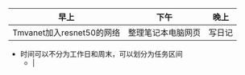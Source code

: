| 早上                      | 下午               | 晚上   |
| ------------------------- | ------------------ | ------ |
| Tmvanet加入resnet50的网络 | 整理笔记本电脑网页 | 写日记 |


* 时间可以不分为工作日和周末，可以划分为任务区间
	* |